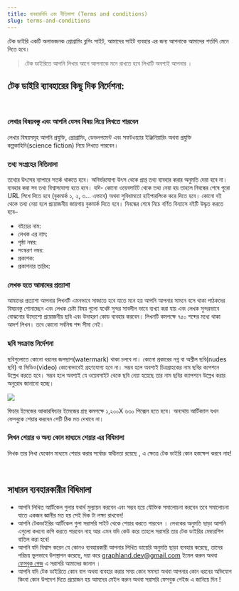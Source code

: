 ```yaml
---
title: ব্যবহারবিধি এবং নীতিমালা (Terms and conditions)
slug: terms-and-conditions
---
```


টেক ডাইরি একটি অলাভজনক প্রোগ্রামিং ব্লগিং সাইট, আমাদের সাইট ব্যবহার এর জন্য আপনাকে আমাদের শর্তাদি মেনে নিতে হবে।

> টেক ডাইরিতে আপনি লিখার আগে আপনাকে মনে রাখতে হবে লিখাটি অবশ্যই আপনার ।

## টেক ডাইরি ব্যাবহারের কিছু দিক নির্দেশনা:

<br/>

### লেখার বিষয়বস্তু এবং আপনি যেসব বিষয় নিয়ে লিখতে পারবেন

লেখার বিষয়সমূহ আপনি প্রযুক্তি, প্রোগ্রামিং, ডেভলপমেন্ট এবং সফটওয়্যার ইঞ্জিনিয়ারিং অথবা প্রযুক্তি কল্পকাহিনি(science fiction) নিয়ে লিখতে পারবেন।
<br/>

### তথ্য সংগ্রহের নিতিমালা

তথ্যের উৎসের ব্যাপারে সতর্ক থাকতে হবে। অনির্ভরযোগ্য উৎস থেকে প্রাপ্ত তথ্য ব্যবহার করার অনুমতি দেয়া হবে না। ব্যবহার করা সব তথ্য বিশ্বাসযোগ্য হতে হবে। যদি- কোনো ওয়েবসাইট থেকে তথ্য নেয়া হয় তাহলে নিবন্ধের শেষে পুরো URL লিখে দিতে হবে (বুকমার্ক ১, ২, ৩... এভাবে) অথবা সুবিধামতো হাইপারলিংক করে দিতে হবে।
কোনো বই থেকে তথ্য নেয়া হলে প্রয়োজনীয় জায়গায় বুকমার্ক দিতে হবে। নিবন্ধের শেষে নিচে বর্ণিত বিন্যাসে বইটি উদ্ধৃত করতে হবে–

- বইয়ের নাম:
- লেখক এর নাম:
- পৃষ্ঠা নম্বর:
- সংস্করণ নম্বর:
- প্রকাশক:
- প্রকাশনার তারিখ:
  <br/>

### লেখক হতে আমাদের প্রত্যাশা

আমাদের প্রত্যাশা আপনার লিখনটি এমনভাবে সাজাতে হবে যাতে মনে হয় আপনি আপনার সামনে বসে থাকা পাঠকদের বিষয়বস্তু শোনাচ্ছেন এবং লেখক চেষ্টা বিষয় গুলো যথেষ্ট সুন্দর সাবলীল ভাবে ব্যখ্যা করা যায় এবং লেখক সুন্দরভাবে বোঝনোর উদ্যেশ্যে প্রয়োজনীয় ছবি এবং উদাহরণ কোড ব্যবহার করবেন। লিখনটি কমপক্ষে ৭৫০ শব্দের মধ্যে থাকা আদর্শ লিখন। তবে কোনো সর্বনিন্ম শব্দ সীমা নেই।
<br/>

### ছবি সংক্রান্ত নির্দেশনা

ছবিগুলোতে কোনো ধরনের জলছাপ(watermark) থাকা চলবে না। কোনো প্রকারের নগ্ন বা অশ্লীল ছবি(nudes ছবি) বা ভিডিও(video) কোনোভাবেই গ্রহণযোগ্য হবে না। সম্ভব হলে অবশ্যই চিত্রগ্রাহকের নাম ছবির ক্যপশনে উল্লেখ করতে হবে। সম্ভব হলে অবশ্যই যে ওয়েবসাইট থেকে ছবি নেয়া হয়েছে তার নাম ছবির ক্যাপশনে উল্লেখ করার অনুরোধ জানানো হচ্ছে।

![](https://res.cloudinary.com/techdiary-dev/image/upload/v1619441481/static-assets/static-page-images/image-caption.png)

ফিচার ইমেজের আকারফিচার ইমেজের প্রস্থ কমপক্ষে ১,২০০X ৬৩০ পিক্সেল হতে হবে। অন্যথায় আর্টিক্যাল যখন ফেসবুকে শেয়ার করবেন সেটি ঠিক মত দেখাবে না।
<br/>

### লিখন শেয়ার ও অন্য কোন মাধ্যমে শেয়ার এর বিধিমালা

লিখক তার লিখা যেকোন মাধ্যমে শেয়ার করার সর্বোচ্চ স্বাধীনতা রয়েছে , এ ক্ষেত্রে টেক ডাইরি কোন হস্তক্ষেপ করবে নাহ!

<br/>

## সাধারন ব্যবহারকারীর বিধিমালা
- আপনি লিখিত আর্টিকেল গুলার যথার্থ মুল্যায়ন করবেন এবং সম্ভব হয়ে যৌক্তিক সমালোচনা করবেন তবে সমালোচনা যাতে একজন জ্ঞানীর মত হয় সেই দিক টা লক্ষ্য রাখবেন!
- আপনি টেকডাইরির আর্টিকেল গুলা সরাসরি সাইট থেকে শেয়ার করতে পারবেন । লেখকের অনুমতি ছাড়া আপনি এগুলো কখনো কপি করতে পারবেন নাহ আর এমন যদি কেউ করে তাহলে সরাসরি তার টেক ডাইরির মেম্বারশিপ বাতিল করা হবে!
- আপনি যদি বিশ্বাস করেন যে কোনও ব্যবহারকারী আপনার লিখিত ডায়েরি অনুমতি ছাড়া ব্যবহার করেছে, তাদের পরিচয় ভুলভাবে উপস্থাপন করেছে, দয়া করে [graphland.dev@gmail.com](mailto:graphland.dev@gmail.com?subject=techdiary.dev%3A%20article%20plagiarism%20complain) ইমেল করুন অথবা [ফেসবুক পেজ](https://www.facebook.com/techdiary.dev) এ সরাসরি আমাদের জানান ।
- আপনি যদি টেক ডাইরিতে কোন বাগ অথবা ব্যবহার করার সময় কোন সমস্যা অথবা আপনার কোন ধরনের অভিযোগ কিংবা কোন উপদেশ দিতে প্রয়োজন হয় আমদের মেইল করুন অথবা সরাসরি ফেসবুক পেইজ এ জানিয়ে দিন !
